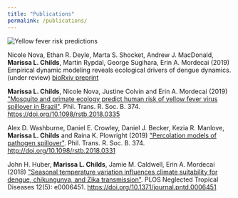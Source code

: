 ```yaml
---
title: "Publications"
permalink: /publications/
---
```


![Yellow fever risk predictions](/images/Appendix2.gif)


Nicole Nova, Ethan R. Deyle, Marta S. Shocket, Andrew J. MacDonald, **Marissa L. Childs**, Martin Rypdal, George Sugihara, Erin A. Mordecai (2019) Empirical dynamic modeling reveals ecological drivers of dengue dynamics. (under review) [bioRxiv preprint](https://doi.org/10.1101/2019.12.20.883363)

**Marissa L. Childs**, Nicole Nova, Justine Colvin and Erin A. Mordecai (2019) ["Mosquito and primate ecology predict human risk of yellow fever virus spillover in Brazil"](https://doi.org/10.1098/rstb.2018.0335). Phil. Trans. R. Soc. B. 374. https://doi.org/10.1098/rstb.2018.0335

Alex D. Washburne, Daniel E. Crowley, Daniel J. Becker, Kezia R. Manlove, **Marissa L. Childs** and Raina K. Plowright (2019) ["Percolation models of pathogen spillover"](http://doi.org/10.1098/rstb.2018.0331). Phil. Trans. R. Soc. B. 374. http://doi.org/10.1098/rstb.2018.0331

John H. Huber, **Marissa L. Childs**, Jamie M. Caldwell, Erin A. Mordecai (2018) ["Seasonal temperature variation influences climate suitability for dengue, chikungunya, and Zika transmission"](https://doi.org/10.1371/journal.pntd.0006451). PLOS Neglected Tropical Diseases 12(5): e0006451. https://doi.org/10.1371/journal.pntd.0006451
